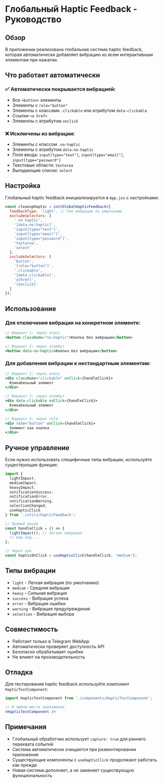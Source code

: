 # Глобальный Haptic Feedback - Руководство

## Обзор

В приложении реализована глобальная система haptic feedback, которая автоматически добавляет вибрацию ко всем интерактивным элементам при нажатии.

## Что работает автоматически

### ✅ Автоматически покрывается вибрацией:
- Все `<button>` элементы
- Элементы с `role="button"`
- Элементы с классами `.clickable` или атрибутом `data-clickable`
- Ссылки `<a href>`
- Элементы с атрибутом `onclick`

### ❌ Исключены из вибрации:
- Элементы с классом `.no-haptic`
- Элементы с атрибутом `data-no-haptic`
- Поля ввода: `input[type="text"]`, `input[type="email"]`, `input[type="password"]`
- Текстовые области: `textarea`
- Выпадающие списки: `select`

## Настройка

Глобальный haptic feedback инициализируется в `App.jsx` с настройками:

```javascript
const cleanupHaptic = initGlobalHapticFeedback({
  feedbackType: 'light', // Тип вибрации по умолчанию
  excludeSelectors: [
    '.no-haptic', 
    '[data-no-haptic]',
    'input[type="text"]',
    'input[type="email"]', 
    'input[type="password"]',
    'textarea',
    'select'
  ],
  includeSelectors: [
    'button', 
    '[role="button"]', 
    '.clickable', 
    '[data-clickable]',
    'a[href]',
    '[onclick]'
  ]
});
```

## Использование

### Для отключения вибрации на конкретном элементе:

```jsx
// Вариант 1: через класс
<button className="no-haptic">Кнопка без вибрации</button>

// Вариант 2: через атрибут
<button data-no-haptic>Кнопка без вибрации</button>
```

### Для добавления вибрации к нестандартным элементам:

```jsx
// Вариант 1: через класс
<div className="clickable" onClick={handleClick}>
  Кликабельный элемент
</div>

// Вариант 2: через атрибут
<div data-clickable onClick={handleClick}>
  Кликабельный элемент
</div>

// Вариант 3: через role
<div role="button" onClick={handleClick}>
  Элемент как кнопка
</div>
```

## Ручное управление

Если нужно использовать специфичные типы вибрации, используйте существующие функции:

```javascript
import { 
  lightImpact, 
  mediumImpact, 
  heavyImpact,
  notificationSuccess,
  notificationError,
  notificationWarning,
  selectionChanged,
  useHapticClick 
} from './utils/hapticFeedback';

// Прямой вызов
const handleClick = () => {
  lightImpact(); // Легкая вибрация
  // ваш код...
};

// Через хук
const hapticOnClick = useHapticClick(handleClick, 'medium');
```

## Типы вибрации

- `light` - Легкая вибрация (по умолчанию)
- `medium` - Средняя вибрация
- `heavy` - Сильная вибрация
- `success` - Вибрация успеха
- `error` - Вибрация ошибки
- `warning` - Вибрация предупреждения
- `selection` - Вибрация выбора

## Совместимость

- Работает только в Telegram WebApp
- Автоматически проверяет доступность API
- Безопасно обрабатывает ошибки
- Не влияет на производительность

## Отладка

Для тестирования haptic feedback используйте компонент `HapticTestComponent`:

```jsx
import HapticTestComponent from './components/HapticTestComponent';

// В любом месте приложения
<HapticTestComponent />
```

## Примечания

- Глобальный обработчик использует `capture: true` для раннего перехвата событий
- Система автоматически очищается при размонтировании приложения
- Существующие компоненты с `useHapticClick` продолжают работать как прежде
- Новая система дополняет, а не заменяет существующую функциональность
